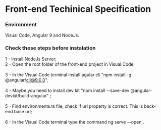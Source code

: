 # Front-end Techinical Specification 

### Environment 
Visual Code, Angular 9 and NodeJs.

### Check these steps before instalation
1 - Install NodeJs Server;</br>
2 - Open the root folder of the front-end project in Visual Code; </br>  
3 - In the Visual Code terminal install agular cli "npm install -g @angular/cli@9.0.0"; </br>  
4 - Maybe you need to install dev kit "npm install --save-dev @angular-devkit/build-angular" ;</br>  
5 - Find environments.ts file, check if url property is correct. This is back-end base url;</br>  
6 - In the Visual Code terminal type the command ng serve --open .
